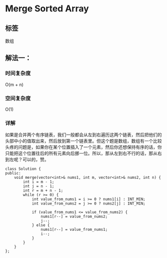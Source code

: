 # Merge Sorted Array

## 标签
数组

## 解法一：

### 时间复杂度
O(m + n)

### 空间复杂度
O(1)

### 详解
如果是合并两个有序链表，我们一般都会从左到右遍历这两个链表，然后把他们的头部中小的值取出来，然后放到第一个链表里。但这个题是数组，数组有一个比较头疼的问题是，如果你在某个位置插入了一个元素，然后你还想保持有序的话，你只能把这个位置往后的所有元素向后挪一位。所以，那从左到右不行的话，那从右到左呢？可以的，赞。

```
class Solution {
public:
    void merge(vector<int>& nums1, int m, vector<int>& nums2, int n) {
        int i = m - 1;
        int j = n - 1;
        int r = m + n - 1;
        while (r >= 0) {
            int value_from_nums1 = i >= 0 ? nums1[i] : INT_MIN;
            int value_from_nums2 = j >= 0 ? nums2[j] : INT_MIN;

            if (value_from_nums1 <= value_from_nums2) {
                nums1[r--] = value_from_nums2;
                j--;
            } else {
                nums1[r--] = value_from_nums1;
                i--;
            }
        }
    }
};
```



